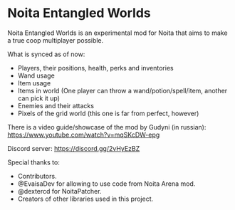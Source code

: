 # Noita Entangled Worlds

Noita Entangled Worlds is an experimental mod for Noita that aims to make a true coop multiplayer possible.

What is synced as of now:
 - Players, their positions, health, perks and inventories
 - Wand usage
 - Item usage
 - Items in world (One player can throw a wand/potion/spell/item, another can pick it up)
 - Enemies and their attacks
 - Pixels of the grid world (this one is far from perfect, however)

There is a video guide/showcase of the mod by Gudyni (in russian): https://www.youtube.com/watch?v=mqSKcDW-epg

Discord server: https://discord.gg/2vHyEzBZ

Special thanks to:
 - Contributors.
 - @EvaisaDev for allowing to use code from Noita Arena mod.
 - @dextercd for NoitaPatcher.
 - Creators of other libraries used in this project.
